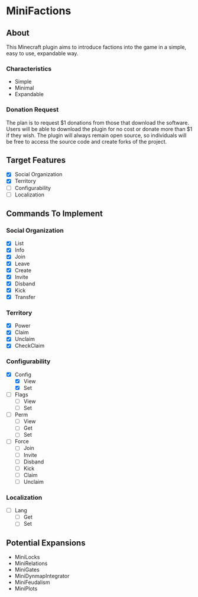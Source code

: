 # MiniFactions

## About
This Minecraft plugin aims to introduce factions into the game in a simple, easy to use, expandable way.

### Characteristics
- Simple
- Minimal
- Expandable

### Donation Request
The plan is to request $1 donations from those that download the software. Users will be able to download the plugin for no cost or donate more than $1 if they wish. The plugin will always remain open source, so individuals will be free to access the source code and create forks of the project.

## Target Features
- [x] Social Organization
- [x] Territory
- [ ] Configurability
- [ ] Localization

## Commands To Implement
### Social Organization
- [x] List
- [x] Info
- [x] Join
- [x] Leave
- [x] Create
- [x] Invite
- [x] Disband
- [x] Kick
- [x] Transfer

### Territory
- [x] Power
- [x] Claim
- [x] Unclaim
- [x] CheckClaim

### Configurability
- [x] Config
  - [x] View
  - [x] Set
- [ ] Flags
  - [ ] View
  - [ ] Set
- [ ] Perm
  - [ ] View
  - [ ] Get
  - [ ] Set
- [ ] Force
  - [ ] Join
  - [ ] Invite
  - [ ] Disband
  - [ ] Kick
  - [ ] Claim
  - [ ] Unclaim

### Localization
- [ ] Lang
  - [ ] Get
  - [ ] Set

## Potential Expansions
- MiniLocks
- MiniRelations
- MiniGates
- MiniDynmapIntegrator
- MiniFeudalism
- MiniPlots
